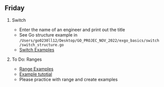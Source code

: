 ## Friday 

1. Switch 
    
	* Enter the name of an engineer and print out the title 
	* See Go structure example in `/Users/go0230ll12/Desktop/GO_PROJEC_NOV_2022/exgo_basics/switch/switch_structure.go`
	* [Switch Examples](../switch) 

2. To Do: Ranges 
	* [Range Examples](../range) 
	* [Example tutotial](https://go.dev/tour/moretypes/16)
	* Please practice with range and create examples
	


